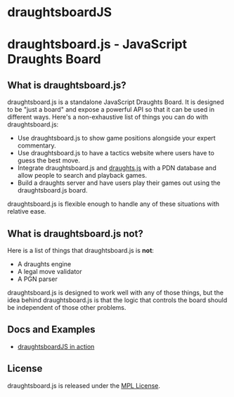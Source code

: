 # draughtsboardJS

draughtsboard.js - JavaScript Draughts Board
==================================================

What is draughtsboard.js?
--------------------------------------

draughtsboard.js is a standalone JavaScript Draughts Board. It is designed to be "just a board" and expose a powerful API so that it can be used in different ways. Here's a non-exhaustive list of things you can do with draughtsboard.js:

- Use draughtsboard.js to show game positions alongside your expert commentary.
- Use draughtsboard.js to have a tactics website where users have to guess the best move.
- Integrate draughtsboard.js and [draughts.js](https://github.com/shubhendusaurabh/draughts.js) with a PDN database and allow people to search and playback games.
- Build a draughts server and have users play their games out using the draughtsboard.js board.

draughtsboard.js is flexible enough to handle any of these situations with relative ease.

What is draughtsboard.js not?
--------------------------------------

Here is a list of things that draughtsboard.js is **not**:

- A draughts engine
- A legal move validator
- A PGN parser

draughtsboard.js is designed to work well with any of those things, but the idea behind draughtsboard.js is that the logic that controls the board should be independent of those other problems.

Docs and Examples
--------------------------------------

- [draughtsboardJS in action](https://shubhendusaurabh.github.io/draughtsboardJS)

License
--------------------------------------

draughtsboard.js is released under the [MPL License](https://github.com/shubhendusaurabh/draughtsboardjs/blob/master/LICENSE).
